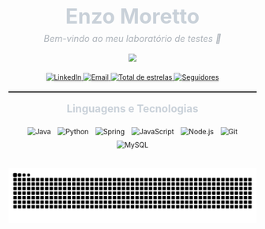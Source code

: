 <div align="center">
  <!-- Título principal -->
  <div style="color:#c9d1d9; font-size: 3em; font-weight: bold; margin-bottom: 10px;">
    Enzo Moretto
  </div>

  <!-- Subtítulo com opacidade menor -->
  <p style="color:#8b949e; font-style: italic; font-size: 18px; opacity: 0.7; margin: 0 0 20px 0;">
    Bem-vindo ao meu laboratório de testes 🧪
  </p>

  <!-- Typing SVG estilo terminal -->
  <a href="https://github.com/DenverCoder1/readme-typing-svg">
    <img src="https://readme-typing-svg.demolab.com/?lines=Desenvolvedor%20Backend&font=Fira%20Code&center=true&width=440&height=45&color=c9d1d9&vCenter=true&pause=1000&size=22&back=true" />
  </a>

  <!-- Links sociais -->
  <p style="margin-top: 20px;">
    <a href="https://www.linkedin.com/in/enzomorettoo/">
      <img alt="LinkedIn" title="Conecte-se comigo no LinkedIn" src="https://custom-icon-badges.demolab.com/badge/LinkedIn-Connect-blue?logo=linkedin&logoColor=white&style=for-the-badge" />
    </a>
    <a href="mailto:enzomoretto2006@gmail.com">
      <img alt="Email" title="Envie um email" src="https://custom-icon-badges.demolab.com/badge/Email-enzomoretto2006@gmail.com-blue?logo=gmail&logoColor=white&style=for-the-badge&labelColor=0D47A1" />
    </a>
    <a href="https://github.com/Moreettoo?tab=repositories&sort=stargazers">
      <img alt="Total de estrelas" title="Total de estrelas GitHub" src="https://custom-icon-badges.demolab.com/github/stars/Moreettoo?color=55960c&style=for-the-badge&labelColor=488207&logo=star&label=estrelas" />
    </a>
    <a href="https://github.com/Moreettoo?tab=followers">
      <img alt="Seguidores" title="Me siga no GitHub" src="https://custom-icon-badges.demolab.com/github/followers/Moreettoo?color=236ad3&labelColor=1155ba&style=for-the-badge&logo=github&label=Seguidores&logoColor=white" />
    </a>
  </p>

  <hr style="margin: 20px 0; border: 0.5px solid #444"/>

  <!-- Seção Linguagens -->
  <div style="color:#c9d1d9; font-size:1.5em; font-weight:bold; margin-bottom: 20px;">
    Linguagens e Tecnologias
  </div>

  <!-- Espaço extra antes das imagens -->
  <p style="margin-top: 10px;">
    <img alt="Java" title="Java" width="40px" style="margin:5px" src="https://cdn.jsdelivr.net/gh/devicons/devicon@latest/icons/java/java-original.svg"/>
    <img alt="Python" title="Python" width="40px" style="margin:5px" src="https://cdn.jsdelivr.net/gh/devicons/devicon@latest/icons/python/python-original.svg"/>
    <img alt="Spring" title="Spring" width="40px" style="margin:5px" src="https://cdn.jsdelivr.net/gh/devicons/devicon@latest/icons/spring/spring-original.svg"/>
    <img alt="JavaScript" title="JavaScript" width="40px" style="margin:5px" src="https://cdn.jsdelivr.net/gh/devicons/devicon@latest/icons/javascript/javascript-original.svg"/>
    <img alt="Node.js" title="Node.js" width="40px" style="margin:5px" src="https://cdn.jsdelivr.net/gh/devicons/devicon@latest/icons/nodejs/nodejs-original.svg"/>
    <img alt="Git" title="Git" width="40px" style="margin:5px" src="https://cdn.jsdelivr.net/gh/devicons/devicon@latest/icons/git/git-original.svg"/>
    <img alt="MySQL" title="MySQL" width="40px" style="margin:5px" src="https://cdn.jsdelivr.net/gh/devicons/devicon@latest/icons/mysql/mysql-original.svg"/>
  </p>

  <!-- Github contribution grid -->
  <picture>
    <source media="(prefers-color-scheme: dark)" srcset="https://raw.githubusercontent.com/fabiuladorafael/fabiuladorafael/output/github-contribution-grid-snake-dark.svg">
    <source media="(prefers-color-scheme: light)" srcset="https://raw.githubusercontent.com/fabiuladorafael/fabiuladorafael/output/github-contribution-grid-snake-dark.svg">
    <img alt="github contribution grid snake animation" src="https://raw.githubusercontent.com/fabiuladorafael/fabiuladorafael/output/github-contribution-grid-snake.svg" style="margin-top: 20px;">
  </picture>
</div>
